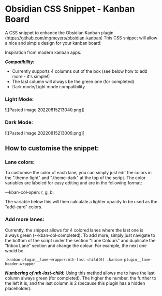 # Obsidian CSS Snippet -  Kanban Board 

A CSS snippet to enhance the Obsidian Kanban plugin (https://github.com/mgmeyers/obsidian-kanban)
This CSS snippet will allow a nice and simple design for your kanban board! 

Inspiration from modern kanban apps.

***Compatibility:***
- Currently supports 4 columns out of the box (see below how to add more - it's simple!)
- The last column will always be the green one (for completed)
- Dark mode/Light mode compatibility

### Light Mode:

![[Pasted image 20220815213040.png]]
### Dark Mode:
![[Pasted image 20220815213009.png]]

## How to customise the snippet:

### Lane colors:
To customise the color of each lane, you can simply just edit the colors in the ".theme-light" and ".theme-dark" at the top of the script. The color variables are labeled for easy editing and are in the following format:

--kban-col-open: r, g, b;

The variable below this will then calculate a lighter opacity to be used as the "add-card" colors.

### Add more lanes:
Currently, the snippet allows for 4 colored lanes where the last one is always green (--kban-col-completed). To add more, simply just navigate to the bottom of the script under the section "Lane Colours" and duplicate the "Inbox Lane" section and change the colour. For example, the next one would be:

```
.kanban-plugin__lane-wrapper:nth-last-child(6) .kanban-plugin__lane-header-wrapper 
```

***Numbering of nth-last-child:***
Using this method allows me to have the last column always green (for completed). The higher the number, the further to the left it is, and the last column is 2 (because this plugin has a hidden placeholder).


